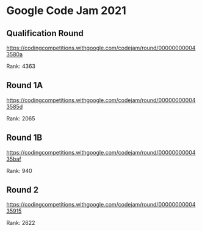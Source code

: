 # Google Code Jam 2021

## Qualification Round

https://codingcompetitions.withgoogle.com/codejam/round/000000000043580a

Rank: 4363

## Round 1A

https://codingcompetitions.withgoogle.com/codejam/round/000000000043585d

Rank: 2065

## Round 1B

https://codingcompetitions.withgoogle.com/codejam/round/0000000000435baf

Rank: 940

## Round 2

https://codingcompetitions.withgoogle.com/codejam/round/0000000000435915

Rank: 2622
